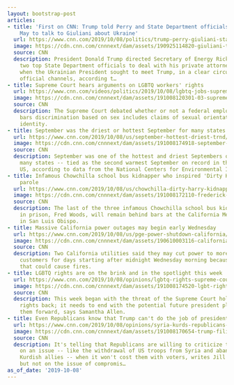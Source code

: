 ```yaml
---
layout: bootstrap-post
articles:
- title: 'First on CNN: Trump told Perry and State Department officials as early as
    May to talk to Giuliani about Ukraine'
  url: https://www.cnn.com/2019/10/08/politics/trump-perry-giuliani-state-department/index.html
  image: https://cdn.cnn.com/cnnnext/dam/assets/190925114820-giuliani-trump-split-super-tease.jpg
  source: CNN
  description: President Donald Trump directed Secretary of Energy Rick Perry and
    two top State Department officials to deal with his private attorney Rudy Giuliani
    when the Ukrainian President sought to meet Trump, in a clear circumvention of
    official channels, according t…
- title: Supreme Court hears arguments on LGBTQ workers' rights
  url: https://www.cnn.com/videos/politics/2019/10/08/lgbtq-jobs-supreme-court-jessica-schneider-pkg.cnn
  image: https://cdn.cnn.com/cnnnext/dam/assets/191008120301-03-supreme-court-lgbt-1008-super-tease.jpg
  source: CNN
  description: The Supreme Court debated whether or not a federal employment law that
    bars discrimination based on sex includes claims of sexual orientation and gender
    identity.
- title: September was the driest or hottest September for many states
  url: https://www.cnn.com/2019/10/08/us/september-hottest-driest-trnd/index.html
  image: https://cdn.cnn.com/cnnnext/dam/assets/191008174918-september-average-temparature-noaa-super-tease.jpg
  source: CNN
  description: September was one of the hottest and driest Septembers on record for
    many states -- tied as the second warmest September on record in the contiguous
    US, according to data from the National Centers for Environmental Information.
- title: Infamous Chowchilla school bus kidnapper who inspired 'Dirty Harry' is denied
    parole
  url: https://www.cnn.com/2019/10/08/us/chowchilla-dirty-harry-kidnapper-denied-parole-trnd/index.html
  image: https://cdn.cnn.com/cnnnext/dam/assets/191008172110-frederick-newhall-mugshot-super-tease.jpg
  source: CNN
  description: The last of the three infamous Chowchilla school bus kidnappers remaining
    in prison, Fred Woods, will remain behind bars at the California Men's Colony
    in San Luis Obispo.
- title: Massive California power outages may begin early Wednesday
  url: https://www.cnn.com/2019/10/08/us/pge-power-shutdown-california/index.html
  image: https://cdn.cnn.com/cnnnext/dam/assets/190610003116-california-wildfire-0610-super-tease.jpg
  source: CNN
  description: Two California utilities said they may cut power to more than 900,000
    customers for days starting after midnight Wednesday morning because of dry winds
    that could cause fires.
- title: LGBTQ rights are on the brink and in the spotlight this week
  url: https://www.cnn.com/2019/10/08/opinions/lgbtq-rights-supreme-court-town-hall-allen/index.html
  image: https://cdn.cnn.com/cnnnext/dam/assets/191008174520-lgbt-rights-rally-us-supreme-court-super-tease.jpg
  source: CNN
  description: This week began with the threat of the Supreme Court holding LGBTQ
    rights back; it needs to end with the potential future president pledging to propel
    them forward, says Samantha Allen.
- title: Even Republicans know that Trump can't do the job of president
  url: https://www.cnn.com/2019/10/08/opinions/syria-kurds-republicans-filipovic/index.html
  image: https://cdn.cnn.com/cnnnext/dam/assets/191008170654-trump-filipovic-super-tease.jpg
  source: CNN
  description: It's telling that Republicans are willing to criticize this President
    on an issue -- like the withdrawal of US troops from Syria and abandonment of
    Kurdish allies -- when it won't cost them with voters, writes Jill Filipovic,
    but not on the issue of compromis…
as_of_date: '2019-10-08'
---
```


